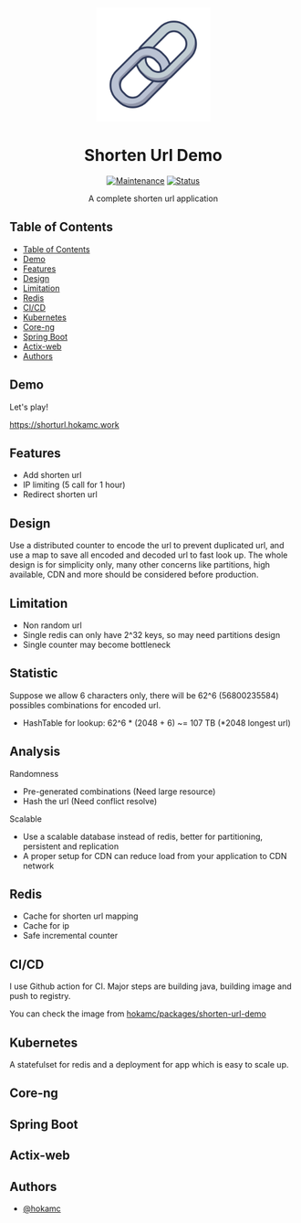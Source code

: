 <p align="center">
  <a href="" rel="noopener">
 <img src="icon.png"  width="200" alt="Shorten Url Demo"></a>
</p>
<h1 align="center">Shorten Url Demo</h1>

<div align="center">

[![Maintenance](https://img.shields.io/badge/Maintained%3F-yes-green.svg)]()
[![Status](https://img.shields.io/badge/status-active-success.svg)]()

</div>

<p align="center"> A complete shorten url application
    <br> 
</p>

## Table of Contents

- [Table of Contents](#table-of-contents)
- [Demo](#demo)
- [Features](#features)
- [Design](#design)
- [Limitation](#limitation)
- [Redis](#redis)
- [CI/CD](#CI/CD)
- [Kubernetes](#kubernetes)
- [Core-ng](#core-ng)
- [Spring Boot](#spring-boot)
- [Actix-web](#actix-web)
- [Authors](#authors)

## Demo

Let's play!

https://shorturl.hokamc.work

## Features

- Add shorten url
- IP limiting (5 call for 1 hour)
- Redirect shorten url

## Design

Use a distributed counter to encode the url to prevent duplicated url, and use a map to save all encoded and decoded url to fast look up.
The whole design is for simplicity only, many other concerns like partitions, high available, CDN and more should be considered before production.

## Limitation

- Non random url
- Single redis can only have 2^32 keys, so may need partitions design
- Single counter may become bottleneck

## Statistic

Suppose we allow 6 characters only, there will be 62^6 (56800235584) possibles combinations for encoded url.

- HashTable for lookup: 62^6 * (2048 + 6) ~= 107 TB (*2048 longest url)

## Analysis

Randomness
- Pre-generated combinations (Need large resource)
- Hash the url (Need conflict resolve)

Scalable
- Use a scalable database instead of redis, better for partitioning, persistent and replication
- A proper setup for CDN can reduce load from your application to CDN network

## Redis

- Cache for shorten url mapping
- Cache for ip
- Safe incremental counter

## CI/CD

I use Github action for CI. Major steps are building java, building image and push to registry.

You can check the image from [hokamc/packages/shorten-url-demo](https://github.com/users/hokamc/packages/container/package/shorten-url-demo)

## Kubernetes

A statefulset for redis and a deployment for app which is easy to scale up.

## Core-ng

## Spring Boot

## Actix-web

## Authors

- [@hokamc](https://github.com/hokamc)

